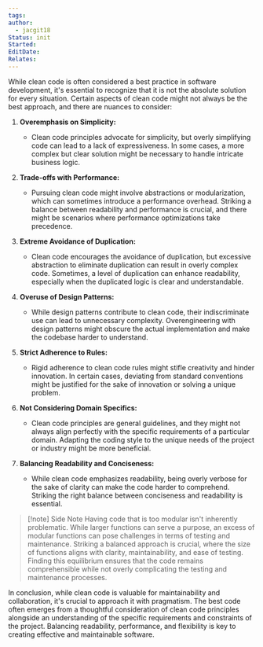 ```yaml
---
tags: 
author:
  - jacgit18
Status: init
Started: 
EditDate: 
Relates:
---
```

While clean code is often considered a best practice in software development, it's essential to recognize that it is not the absolute solution for every situation. Certain aspects of clean code might not always be the best approach, and there are nuances to consider:

1. **Overemphasis on Simplicity:**
   - Clean code principles advocate for simplicity, but overly simplifying code can lead to a lack of expressiveness. In some cases, a more complex but clear solution might be necessary to handle intricate business logic.

2. **Trade-offs with Performance:**
   - Pursuing clean code might involve abstractions or modularization, which can sometimes introduce a performance overhead. Striking a balance between readability and performance is crucial, and there might be scenarios where performance optimizations take precedence.

3. **Extreme Avoidance of Duplication:**
   - Clean code encourages the avoidance of duplication, but excessive abstraction to eliminate duplication can result in overly complex code. Sometimes, a level of duplication can enhance readability, especially when the duplicated logic is clear and understandable.

4. **Overuse of Design Patterns:**
   - While design patterns contribute to clean code, their indiscriminate use can lead to unnecessary complexity. Overengineering with design patterns might obscure the actual implementation and make the codebase harder to understand.

5. **Strict Adherence to Rules:**
   - Rigid adherence to clean code rules might stifle creativity and hinder innovation. In certain cases, deviating from standard conventions might be justified for the sake of innovation or solving a unique problem.

6. **Not Considering Domain Specifics:**
   - Clean code principles are general guidelines, and they might not always align perfectly with the specific requirements of a particular domain. Adapting the coding style to the unique needs of the project or industry might be more beneficial.

7. **Balancing Readability and Conciseness:**
   - While clean code emphasizes readability, being overly verbose for the sake of clarity can make the code harder to comprehend. Striking the right balance between conciseness and readability is essential.

>[!note] Side Note
>Having code that is too modular isn't inherently problematic. While larger functions can serve a purpose, an excess of modular functions can pose challenges in terms of testing and maintenance. Striking a balanced approach is crucial, where the size of functions aligns with clarity, maintainability, and ease of testing. Finding this equilibrium ensures that the code remains comprehensible while not overly complicating the testing and maintenance processes.

In conclusion, while clean code is valuable for maintainability and collaboration, it's crucial to approach it with pragmatism. The best code often emerges from a thoughtful consideration of clean code principles alongside an understanding of the specific requirements and constraints of the project. Balancing readability, performance, and flexibility is key to creating effective and maintainable software.